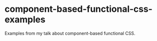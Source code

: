 # component-based-functional-css-examples
Examples from my talk about component-based functional CSS.
